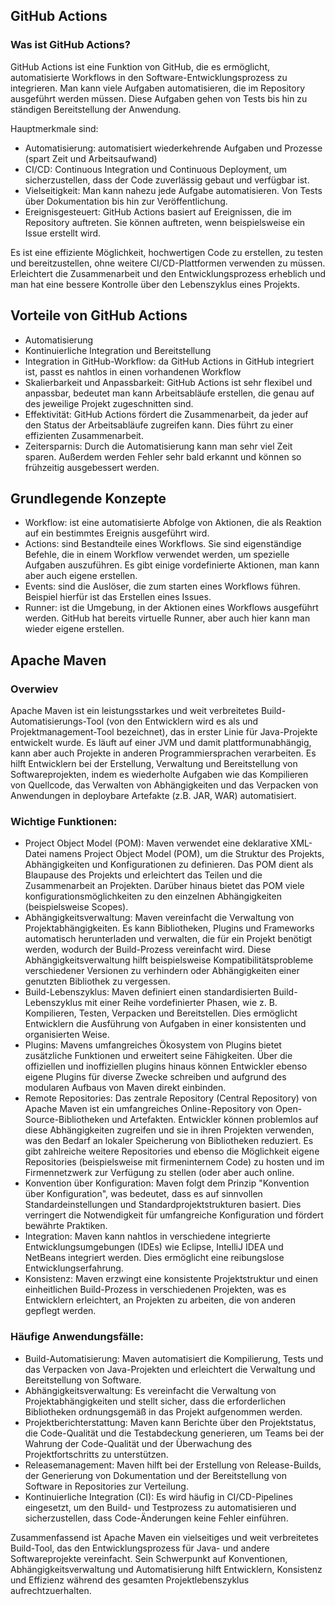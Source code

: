 ## GitHub Actions
### Was ist GitHub Actions?

GitHub Actions ist eine Funktion von GitHub, die es ermöglicht, automatisierte Workflows in den Software-Entwicklungsprozess zu integrieren. Man kann viele Aufgaben automatisieren, die im Repository ausgeführt werden müssen. Diese Aufgaben gehen von Tests bis hin zu ständigen Bereitstellung der Anwendung.

Hauptmerkmale sind:
- Automatisierung: automatisiert wiederkehrende Aufgaben und Prozesse (spart Zeit und Arbeitsaufwand)
- CI/CD: Continuous Integration und Continuous Deployment, um sicherzustellen, dass der Code zuverlässig gebaut und verfügbar ist.
- Vielseitigkeit: Man kann nahezu jede Aufgabe automatisieren. Von Tests über Dokumentation bis hin zur Veröffentlichung.
- Ereignisgesteuert: GitHub Actions basiert auf Ereignissen, die im Repository auftreten. Sie können auftreten, wenn beispielsweise ein Issue erstellt wird.

Es ist eine effiziente Möglichkeit, hochwertigen Code zu erstellen, zu testen und bereitzustellen, ohne weitere CI/CD-Plattformen verwenden zu müssen. Erleichtert die Zusammenarbeit und den Entwicklungsprozess erheblich und man hat eine bessere Kontrolle über den Lebenszyklus eines Projekts.

## Vorteile von GitHub Actions
- Automatisierung
- Kontinuierliche Integration und Bereitstellung
- Integration in GitHub-Workflow: da GitHub Actions in GitHub integriert ist, passt es nahtlos in einen vorhandenen Workflow
- Skalierbarkeit und Anpassbarkeit: GitHub Actions ist sehr flexibel und anpassbar, bedeutet man kann Arbeitsabläufe erstellen, die genau auf des jeweilige Projekt zugeschnitten sind.
- Effektivität: GitHub Actions fördert die Zusammenarbeit, da jeder auf den Status der Arbeitsabläufe zugreifen kann. Dies führt zu einer effizienten Zusammenarbeit.
- Zeitersparnis: Durch die Automatisierung kann man sehr viel Zeit sparen. Außerdem werden Fehler sehr bald erkannt und können so frühzeitig ausgebessert werden.

## Grundlegende Konzepte
- Workflow: ist eine automatisierte Abfolge von Aktionen, die als Reaktion auf ein bestimmtes Ereignis ausgeführt wird.
- Actions: sind Bestandteile eines Workflows. Sie sind eigenständige Befehle, die in einem Workflow verwendet werden, um spezielle Aufgaben auszuführen. Es gibt einige vordefinierte Aktionen, man kann aber auch eigene erstellen.
- Events: sind die Auslöser, die zum starten eines Workflows führen. Beispiel hierfür ist das Erstellen eines Issues.
- Runner: ist die Umgebung, in der Aktionen eines Workflows ausgeführt werden. GitHub hat bereits virtuelle Runner, aber auch hier kann man wieder eigene erstellen.

## Apache Maven
### Overwiev

Apache Maven ist ein leistungsstarkes und weit verbreitetes Build-Automatisierungs-Tool (von den Entwicklern wird es als und Projektmanagement-Tool bezeichnet), das in erster Linie für Java-Projekte entwickelt wurde. Es läuft auf einer JVM und damit plattformunabhängig, kann aber auch Projekte in anderen Programmiersprachen verarbeiten. Es hilft Entwicklern bei der Erstellung, Verwaltung und Bereitstellung von Softwareprojekten, indem es wiederholte Aufgaben wie das Kompilieren von Quellcode, das Verwalten von Abhängigkeiten und das Verpacken von Anwendungen in deploybare Artefakte (z.B. JAR, WAR) automatisiert.
### Wichtige Funktionen:
- Project Object Model (POM): Maven verwendet eine deklarative XML-Datei namens Project Object Model (POM), um die Struktur des Projekts, Abhängigkeiten und Konfigurationen zu definieren. Das POM dient als Blaupause des Projekts und erleichtert das Teilen und die Zusammenarbeit an Projekten. Darüber hinaus bietet das POM viele konfigurationsmöglichkeiten zu den einzelnen Abhängigkeiten (beispielsweise Scopes).
- Abhängigkeitsverwaltung: Maven vereinfacht die Verwaltung von Projektabhängigkeiten. Es kann Bibliotheken, Plugins und Frameworks automatisch herunterladen und verwalten, die für ein Projekt benötigt werden, wodurch der Build-Prozess vereinfacht wird. Diese Abhängigkeitsverwaltung hilft beispielsweise Kompatibilitätsprobleme verschiedener Versionen zu verhindern oder Abhängigkeiten einer genutzten Bibliothek zu vergessen.
- Build-Lebenszyklus: Maven definiert einen standardisierten Build-Lebenszyklus mit einer Reihe vordefinierter Phasen, wie z. B. Kompilieren, Testen, Verpacken und Bereitstellen. Dies ermöglicht Entwicklern die Ausführung von Aufgaben in einer konsistenten und organisierten Weise.
- Plugins: Mavens umfangreiches Ökosystem von Plugins bietet zusätzliche Funktionen und erweitert seine Fähigkeiten. Über die offiziellen und inoffiziellen plugins hinaus können Entwickler ebenso eigene Plugins für diverse Zwecke schreiben und aufgrund des modularen Aufbaus von Maven direkt einbinden.
- Remote Repositories: Das zentrale Repository (Central Repository) von Apache Maven ist ein umfangreiches Online-Repository von Open-Source-Bibliotheken und Artefakten. Entwickler können problemlos auf diese Abhängigkeiten zugreifen und sie in ihren Projekten verwenden, was den Bedarf an lokaler Speicherung von Bibliotheken reduziert. Es gibt zahlreiche weitere Repositories und ebenso die Möglichkeit eigene Repositories (beispielsweise mit firmeninternem Code) zu hosten und im Firmennetzwerk zur Verfügung zu stellen (oder aber auch online.
- Konvention über Konfiguration: Maven folgt dem Prinzip "Konvention über Konfiguration", was bedeutet, dass es auf sinnvollen Standardeinstellungen und Standardprojektstrukturen basiert. Dies verringert die Notwendigkeit für umfangreiche Konfiguration und fördert bewährte Praktiken.
- Integration: Maven kann nahtlos in verschiedene integrierte Entwicklungsumgebungen (IDEs) wie Eclipse, IntelliJ IDEA und NetBeans integriert werden. Dies ermöglicht eine reibungslose Entwicklungserfahrung.
- Konsistenz: Maven erzwingt eine konsistente Projektstruktur und einen einheitlichen Build-Prozess in verschiedenen Projekten, was es Entwicklern erleichtert, an Projekten zu arbeiten, die von anderen gepflegt werden.

### Häufige Anwendungsfälle:
- Build-Automatisierung: Maven automatisiert die Kompilierung, Tests und das Verpacken von Java-Projekten und erleichtert die Verwaltung und Bereitstellung von Software.
- Abhängigkeitsverwaltung: Es vereinfacht die Verwaltung von Projektabhängigkeiten und stellt sicher, dass die erforderlichen Bibliotheken ordnungsgemäß in das Projekt aufgenommen werden.
- Projektberichterstattung: Maven kann Berichte über den Projektstatus, die Code-Qualität und die Testabdeckung generieren, um Teams bei der Wahrung der Code-Qualität und der Überwachung des Projektfortschritts zu unterstützen.
- Releasemanagement: Maven hilft bei der Erstellung von Release-Builds, der Generierung von Dokumentation und der Bereitstellung von Software in Repositories zur Verteilung.
- Kontinuierliche Integration (CI): Es wird häufig in CI/CD-Pipelines eingesetzt, um den Build- und Testprozess zu automatisieren und sicherzustellen, dass Code-Änderungen keine Fehler einführen.

Zusammenfassend ist Apache Maven ein vielseitiges und weit verbreitetes Build-Tool, das den Entwicklungsprozess für Java- und andere Softwareprojekte vereinfacht. Sein Schwerpunkt auf Konventionen, Abhängigkeitsverwaltung und Automatisierung hilft Entwicklern, Konsistenz und Effizienz während des gesamten Projektlebenszyklus aufrechtzuerhalten.
